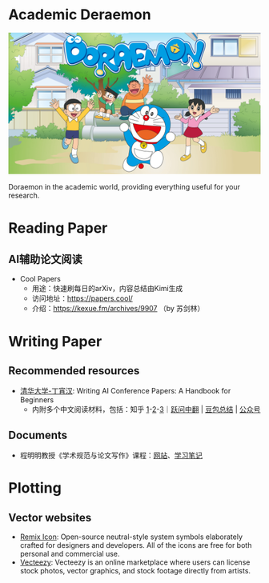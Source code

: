 # Academic Deraemon

   <p align="center">
      <img src="./assets/Deraemon-teaser.png"/> <br />
   </p>

Doraemon in the academic world, providing everything useful for your research.

# Reading Paper

## AI辅助论文阅读
- Cool Papers
   - 用途：快速刷每日的arXiv，内容总结由Kimi生成
   - 访问地址：https://papers.cool/
   - 介绍：https://kexue.fm/archives/9907 （by 苏剑林）

# Writing Paper

## Recommended resources

- [清华大学-丁宵汉](https://github.com/hzwer/WritingAIPaper): Writing AI Conference Papers: A Handbook for Beginners
    - 内附多个中文阅读材料，包括：知乎 [1](https://zhuanlan.zhihu.com/p/593195527)-[2](https://zhuanlan.zhihu.com/p/639732057)-[3](https://zhuanlan.zhihu.com/p/627032371)｜[跃问中翻](https://yuewen.cn/share/145749938443137024?utm_source=share&utm_content=web_linkcopy&version=2) | [豆包总结](https://www.doubao.com/thread/w750d882cf0af6419) | [公众号](https://mp.weixin.qq.com/s/MjeBZDV6xapuA_L6ODpVcA)

## Documents

- 程明明教授《学术规范与论文写作》课程：[网站](https://mmcheng.net/writing/)、[学习笔记](./docs/academic-criterion-and-scientific-paper-writing)


# Plotting

## Vector websites

- [Remix Icon](https://remixicon.com/): Open-source neutral-style system symbols elaborately crafted for designers and developers. All of the icons are free for both personal and commercial use.
- [Vecteezy](https://www.vecteezy.com/): Vecteezy is an online marketplace where users can license stock photos, vector graphics, and stock footage directly from artists.